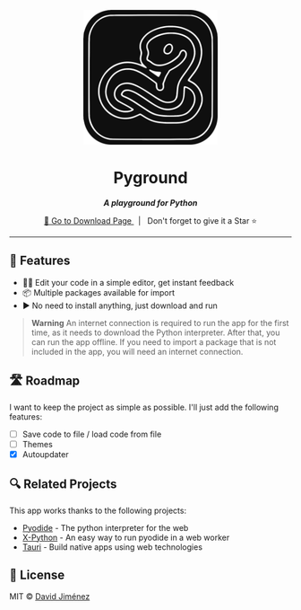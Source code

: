 <p align="center">
  <img src="./assets/logo.png" width="240" />

<h1 align="center">Pyground</h1>

<p align="center">
  <i><strong>A playground for Python</strong></i>
</p>

<p align="center">
  <a href="https://github.com/dubisdev/pyground/releases/latest">
    🔗 Go to Download Page
  </a>
    &nbsp; | &nbsp; Don't forget to give it a Star ⭐
</p>

<hr />

## 🐍 Features

- 🧑‍💻 Edit your code in a simple editor, get instant feedback
- 📦 Multiple packages available for import
- ▶️ No need to install anything, just download and run

> **Warning**
> An internet connection is required to run the app for the first time, as it needs
> to download the Python interpreter. After that, you can run the app offline.
> If you need to import a package that is not included in the app, you will need
> an internet connection.

## 🛣️ Roadmap

I want to keep the project as simple as possible. I'll just add the following features:

- [ ] Save code to file / load code from file
- [ ] Themes
- [x] Autoupdater

## 🔍 Related Projects

This app works thanks to the following projects:

- [Pyodide](https://pyodide.org/) - The python interpreter for the web
- [X-Python](https://github.com/suren-atoyan/x-python) - An easy way to run pyodide in a web worker
- [Tauri](https://tauri.app) - Build native apps using web technologies

## 📜 License

MIT © [David Jiménez](https://dubis.dev)
